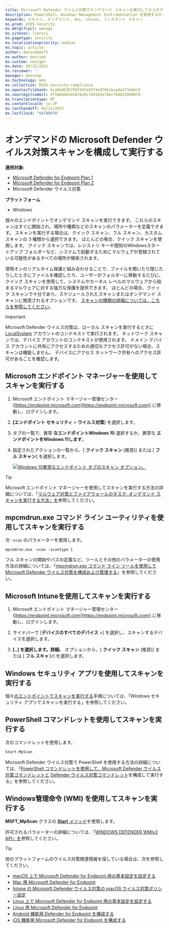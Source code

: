 ```yaml
---
title: Microsoft Defender ウイルス対策でオンデマンド スキャンを実行してカスタマイズする
description: PowerShell、Windows Management Instrumentation を使用するか、Windows セキュリティ アプリを使用してエンドポイントで個別にオンデマンド スキャンを実行して構成する
keywords: スキャン, オンデマンド, dos, intune, インスタント スキャン
ms.prod: m365-security
ms.mktglfcycl: manage
ms.sitesec: library
ms.pagetype: security
ms.localizationpriority: medium
ms.topic: article
author: denisebmsft
ms.author: deniseb
ms.custom: nextgen
ms.date: 10/22/2021
ms.reviewer: ''
manager: dansimp
ms.technology: mde
ms.collection: M365-security-compliance
ms.openlocfilehash: bca0e953b759f447e8274e8766cbcada273eb614
ms.sourcegitcommit: 4f56b4b034267b28c7dd165e78ecfb4b5390087d
ms.translationtype: MT
ms.contentlocale: ja-JP
ms.lasthandoff: 04/12/2022
ms.locfileid: "64788878"
---
```

# <a name="configure-and-run-on-demand-microsoft-defender-antivirus-scans"></a>オンデマンドの Microsoft Defender ウイルス対策スキャンを構成して実行する

**適用対象:**
- [Microsoft Defender for Endpoint Plan 1](https://go.microsoft.com/fwlink/?linkid=2154037)
- [Microsoft Defender for Endpoint Plan 2](https://go.microsoft.com/fwlink/?linkid=2154037)
- Microsoft Defender ウイルス対策

**プラットフォーム**
- Windows

個々のエンドポイントでオンデマンド スキャンを実行できます。 これらのスキャンはすぐに開始され、場所や種類などのスキャンのパラメーターを定義できます。 スキャンを実行する場合は、クイック スキャン、フル スキャン、カスタム スキャンの 3 種類から選択できます。 ほとんどの場合、クイック スキャンを使用します。 クイック スキャンでは、レジストリ キーや既知のWindowsスタートアップ フォルダーなど、システムで起動するためにマルウェアが登録されている可能性があるすべての場所が検索されます。

常時オンのリアルタイム保護と組み合わせることで、ファイルを開いたり閉じたりしたときにファイルを確認したり、ユーザーがフォルダーに移動するたびに、クイック スキャンを使用して、システムやカーネル レベルのマルウェアから始まるマルウェアに対する強力な保護を提供できます。 ほとんどの場合、クイック スキャンで十分であり、スケジュールされたスキャンまたはオンデマンド スキャンに推奨されるオプションです。 [スキャンの種類の詳細については、こちらを参照してください](schedule-antivirus-scans.md#quick-scan-full-scan-and-custom-scan)。

> [!IMPORTANT]
> Microsoft Defender ウイルス対策は、ローカル スキャンを実行するときに [LocalSystem](/windows/win32/services/localsystem-account) アカウントのコンテキストで実行されます。 ネットワーク スキャンでは、デバイス アカウントのコンテキストが使用されます。 ドメイン デバイス アカウントに共有にアクセスするための適切なアクセス許可がない場合、スキャンは機能しません。 デバイスにアクセス ネットワーク共有へのアクセス許可があることを確認します。

## <a name="use-microsoft-endpoint-manager-to-run-a-scan"></a>Microsoft エンドポイント マネージャーを使用してスキャンを実行する

1. Microsoft エンドポイント マネージャー管理センター ([https://endpoint.microsoft.com](https://endpoint.microsoft.com)) に移動し、ログインします。

2. **[エンドポイント セキュリティ** \> **ウイルス対策**] を選択します。

3. タブの一覧で、異常 **なエンドポイントWindows 10** 選択するか、異常な **エンドポイントをWindows 11します**。

4. 指定されたアクションの一覧から、[ **クイック スキャン** (推奨)] または [ **フル スキャン**] を選択します。

   [![Windows 10異常なエンドポイント タブのスキャン オプション。](images/mem-antivirus-scan-on-demand.png)](images/mem-antivirus-scan-on-demand.png#lightbox)

> [!TIP]
> Microsoft エンドポイント マネージャーを使用してスキャンを実行する方法の詳細については、「[マルウェア対策とファイアウォールのタスク: オンデマンド スキャンを実行する方法」を](/configmgr/protect/deploy-use/endpoint-antimalware-firewall#how-to-perform-an-on-demand-scan-of-computers)参照してください。

## <a name="use-the-mpcmdrunexe-command-line-utility-to-run-a-scan"></a>mpcmdrun.exe コマンド ライン ユーティリティを使用してスキャンを実行する

次 `-scan` のパラメーターを使用します。

```console
mpcmdrun.exe -scan -scantype 1
```

フル スキャンの開始やパスの定義など、ツールとその他のパラメーターの使用方法の詳細については、「[mpcmdrun.exe コマンド ライン ツールを使用してMicrosoft Defender ウイルス対策を構成および管理する](command-line-arguments-microsoft-defender-antivirus.md)」を参照してください。

## <a name="use-microsoft-intune-to-run-a-scan"></a>Microsoft Intuneを使用してスキャンを実行する

1. Microsoft エンドポイント マネージャー管理センター ([https://endpoint.microsoft.com](https://endpoint.microsoft.com)) に移動し、ログインします。

2. サイドバーで [**デバイスのすべてのデバイス**  \>] を選択し、スキャンするデバイスを選択します。

3. **[..] を選択します。詳細**。 オプションから、[ **クイック スキャン** (推奨)] または [ **フル スキャン**] を選択します。

## <a name="use-the-windows-security-app-to-run-a-scan"></a>Windows セキュリティ アプリを使用してスキャンを実行する

個々[のエンドポイントでスキャンを実行する](microsoft-defender-security-center-antivirus.md)手順については、「Windows セキュリティ アプリでスキャンを実行する」を参照してください。

## <a name="use-powershell-cmdlets-to-run-a-scan"></a>PowerShell コマンドレットを使用してスキャンを実行する

次のコマンドレットを使用します。

```PowerShell
Start-MpScan
```

Microsoft Defender ウイルス対策で PowerShell を使用する方法の詳細については、「[PowerShell コマンドレットを使用して、Microsoft Defender ウイルス対策コマンドレットと](use-powershell-cmdlets-microsoft-defender-antivirus.md) [Defender ウイルス対策コマンドレット](/powershell/module/defender/)を構成して実行する」を参照してください。

## <a name="use-windows-management-instruction-wmi-to-run-a-scan"></a>Windows管理命令 (WMI) を使用してスキャンを実行する

**MSFT_MpScan** クラスの [**Start** メソッド](/previous-versions/windows/desktop/defender/start-msft-mpscan)を使用します。

許可されるパラメーターの詳細については、「[WINDOWS DEFENDER WMIv2 API」を](/previous-versions/windows/desktop/defender/windows-defender-wmiv2-apis-portal)参照してください。

> [!TIP]
> 他のプラットフォームのウイルス対策関連情報を探している場合は、次を参照してください。
> - [macOS 上で Microsoft Defender for Endpoint 用の基本設定を設定する](mac-preferences.md)
> - [Mac 用 Microsoft Defender for Endpoint](microsoft-defender-endpoint-mac.md)
> - [Intune の Microsoft Defender ウイルス対策の macOS ウイルス対策ポリシー設定](/mem/intune/protect/antivirus-microsoft-defender-settings-macos)
> - [Linux 上で Microsoft Defender for Endpoint 用の基本設定を設定する](linux-preferences.md)
> - [Linux 用 Microsoft Defender for Endpoint](microsoft-defender-endpoint-linux.md)
> - [Android 機能用 Defender for Endpoint を構成する](android-configure.md)
> - [iOS 機能用 Microsoft Defender for Endpoint を構成する](ios-configure-features.md)